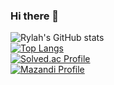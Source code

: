 ### Hi there 👋
![Rylah's GitHub stats](https://github-readme-stats.vercel.app/api?username=rylahs&count_private=true&show_icons=true&theme=tokyonight)    
[![Top Langs](https://github-readme-stats.vercel.app/api/top-langs/?username=rylahs&layout=compact&theme=tokyonight)](https://github.com/anuraghazra/github-readme-stats)    
[![Solved.ac Profile](http://mazassumnida.wtf/api/v2/generate_badge?boj=mintarisha)](https://solved.ac/mintarisha/)    
[![Mazandi Profile](http://mazandi.herokuapp.com/api?handle=mintarisha&theme=dark)](https://solved.ac/mintarisha)    

<!--
**rylahs/rylahs** is a ✨ _special_ ✨ repository because its `README.md` (this file) appears on your GitHub profile.

Here are some ideas to get you started:

- 🔭 I’m currently working on ...
- 🌱 I’m currently learning ...
- 👯 I’m looking to collaborate on ...
- 🤔 I’m looking for help with ...
- 💬 Ask me about ...
- 📫 How to reach me: ...
- 😄 Pronouns: ...
- ⚡ Fun fact: ...
-->
